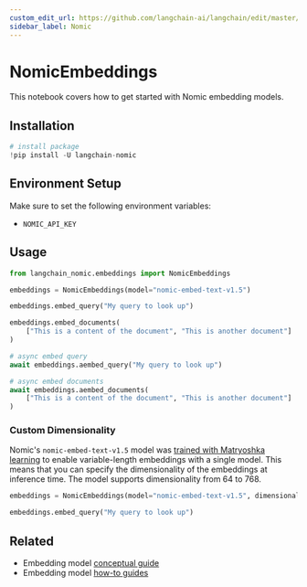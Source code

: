 ```yaml
---
custom_edit_url: https://github.com/langchain-ai/langchain/edit/master/docs/docs/integrations/text_embedding/nomic.ipynb
sidebar_label: Nomic
---
```

# NomicEmbeddings

This notebook covers how to get started with Nomic embedding models.

## Installation


```python
# install package
!pip install -U langchain-nomic
```

## Environment Setup

Make sure to set the following environment variables:

- `NOMIC_API_KEY`

## Usage


```python
from langchain_nomic.embeddings import NomicEmbeddings

embeddings = NomicEmbeddings(model="nomic-embed-text-v1.5")
```


```python
embeddings.embed_query("My query to look up")
```


```python
embeddings.embed_documents(
    ["This is a content of the document", "This is another document"]
)
```


```python
# async embed query
await embeddings.aembed_query("My query to look up")
```


```python
# async embed documents
await embeddings.aembed_documents(
    ["This is a content of the document", "This is another document"]
)
```

### Custom Dimensionality

Nomic's `nomic-embed-text-v1.5` model was [trained with Matryoshka learning](https://blog.nomic.ai/posts/nomic-embed-matryoshka) to enable variable-length embeddings with a single model. This means that you can specify the dimensionality of the embeddings at inference time. The model supports dimensionality from 64 to 768.


```python
embeddings = NomicEmbeddings(model="nomic-embed-text-v1.5", dimensionality=256)

embeddings.embed_query("My query to look up")
```


## Related

- Embedding model [conceptual guide](/docs/concepts/#embedding-models)
- Embedding model [how-to guides](/docs/how_to/#embedding-models)
